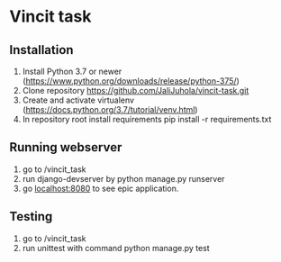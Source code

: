 # Vincit task

## Installation

1. Install Python 3.7 or newer (https://www.python.org/downloads/release/python-375/)
2. Clone repository https://github.com/JaliJuhola/vincit-task.git
3. Create and activate virtualenv (https://docs.python.org/3.7/tutorial/venv.html)
4. In repository root install requirements pip install -r requirements.txt

## Running webserver
1. go to /vincit_task
6. run django-devserver by python manage.py runserver
7. go [localhost:8080](localhost:8080) to see epic application.

## Testing
1. go to /vincit_task 
2. run unittest with command python manage.py test
